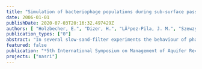 ```yaml
---
title: "Simulation of bacteriophage populations during sub-surface passage"
date: 2006-01-01
publishDate: 2020-07-03T20:16:32.497429Z
authors: [ "Holzbecher, E.", "Dizer, H.", "LÃ³pez-Pila, J. M.", "Szewzyk, R. G.", "NÃ¼tzmann, G." ]
publication_types: ["0"]
abstract: "In several slow-sand-filter experiments the behaviour of phages during the subsurface passage was measured and modelled. Here the focus is on the effect of the velocity. The observed data show a strong effect of decreasing filter efficiency with increasing velocity. Using a modelling approach, which is based on the transport differential equation, the theoretical influence of velocity on filter efficiency is examined. Finally an extrapolation of the results to large scale filtration units or bank filtration processes is attempted."
featured: false
publication: "*5th International Symposium on Management of Aquifer Recharge / IHP-VI, Series on Groundwater*"
projects: ["nasri"]
---
```


